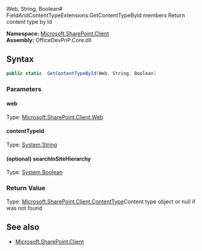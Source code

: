 Web, String, Boolean# FieldAndContentTypeExtensions.GetContentTypeById members
Return content type by Id  

**Namespace:** [Microsoft.SharePoint.Client](Microsoft.SharePoint.Client.md)  
**Assembly:** OfficeDevPnP.Core.dll  
## Syntax
```C#
public static  GetContentTypeById(Web, String, Boolean)
```
### Parameters
#### web
Type: [Microsoft.SharePoint.Client.Web](Microsoft.SharePoint.Client.Web.md) 
#### 
#### contentTypeId
Type: [System.String](System.String.md) 
#### 
#### (optional) searchInSiteHierarchy
Type: [System.Boolean](System.Boolean.md) 
#### 
### Return Value
Type: [Microsoft.SharePoint.Client.ContentType](Microsoft.SharePoint.Client.ContentType.md)Content type object or null if was not found
## See also
- [Microsoft.SharePoint.Client](Microsoft.SharePoint.Client.md)

